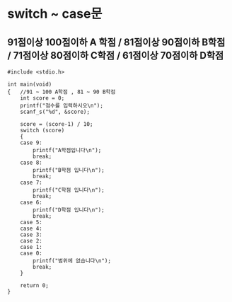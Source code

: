 # switch ~ case문 
## 91점이상 100점이하 A 학점 / 81점이상 90점이하 B학점 / 71점이상 80점이하 C학점 / 61점이상 70점이하 D학점
```
#include <stdio.h>

int main(void)
{	//91 ~ 100 A학점 , 81 ~ 90 B학점
	int score = 0;
	printf("점수를 입력하시오\n");
	scanf_s("%d", &score);
	
	score = (score-1) / 10;
	switch (score)
	{
	case 9:
		printf("A학점입니다\n");
		break;
	case 8:
		printf("B학점 입니다\n");
		break;
	case 7:
		printf("C학점 입니다\n");
		break;
	case 6:
		printf("D학점 입니다\n");
		break;
	case 5:
	case 4:
	case 3:
	case 2:
	case 1:
	case 0:
		printf("범위에 없습니다\n");
		break;
	}

	return 0;
}
```
